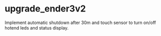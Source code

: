 # upgrade_ender3v2
Implement automatic shutdown after 30m and touch sensor to turn on/off hotend leds and status display.
